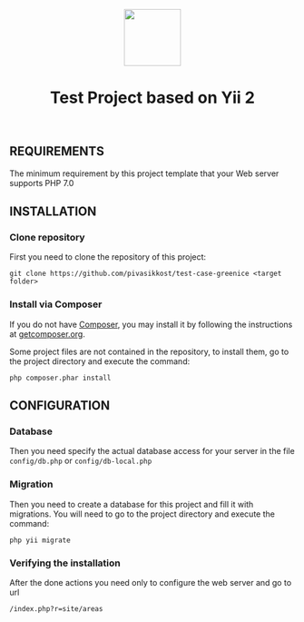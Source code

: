<p align="center">
    <a href="https://github.com/yiisoft" target="_blank">
        <img src="https://avatars0.githubusercontent.com/u/993323" height="100px">
    </a>
    <h1 align="center">Test Project based on Yii 2</h1>
    <br>
</p>



REQUIREMENTS
------------

The minimum requirement by this project template that your Web server supports PHP 7.0


INSTALLATION
------------

### Clone repository

First you need to clone the repository of this project:

~~~
git clone https://github.com/pivasikkost/test-case-greenice <target folder>
~~~

### Install via Composer

If you do not have [Composer](http://getcomposer.org/), you may install it by following the instructions
at [getcomposer.org](http://getcomposer.org/doc/00-intro.md#installation-nix).

Some project files are not contained in the repository, to install them, go to the project directory and execute the command:

~~~
php composer.phar install
~~~


CONFIGURATION
-------------

### Database

Then you need specify the actual database access for your server in the file `config/db.php` or `config/db-local.php`

### Migration

Then you need to create a database for this project and fill it with migrations. You will need to go to the project directory and execute the command:
```
php yii migrate
```

### Verifying the installation

After the done actions you need only to configure the web server and go to url
```
/index.php?r=site/areas
```

